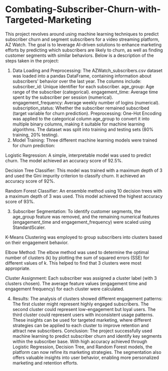 # Combating-Subscriber-Churn-with-Targeted-Marketing

This project revolves around using machine learning techniques to predict subscriber churn and segment subscribers for a video streaming platform, AZ Watch. The goal is to leverage AI-driven solutions to enhance marketing efforts by predicting which subscribers are likely to churn, as well as finding customer segments with similar behaviors. Below is a description of the steps taken in the project:

1. Data Loading and Preprocessing:
The AZWatch_subscribers.csv dataset was loaded into a pandas DataFrame, containing information about subscribers' behavior over the last year.
The columns include:
subscriber_id: Unique identifier for each subscriber.
age_group: Age range of the subscriber (categorical).
engagement_time: Average time spent by the subscriber per session (numerical).
engagement_frequency: Average weekly number of logins (numerical).
subscription_status: Whether the subscriber remained subscribed (target variable for churn prediction).
Preprocessing:
One-Hot Encoding was applied to the categorical column age_group to convert it into multiple binary columns, making it suitable for machine learning algorithms.
The dataset was split into training and testing sets (80% training, 20% testing).
2. Model Training:
Three different machine learning models were trained for churn prediction:

Logistic Regression: A simple, interpretable model was used to predict churn. The model achieved an accuracy score of 92.5%.

Decision Tree Classifier: This model was trained with a maximum depth of 3 and used the Gini impurity criterion to classify churn. It achieved an accuracy score of 92%.

Random Forest Classifier: An ensemble method using 10 decision trees with a maximum depth of 3 was used. This model achieved the highest accuracy score of 93%.

3. Subscriber Segmentation:
To identify customer segments, the age_group feature was removed, and the remaining numerical features (engagement_time and engagement_frequency) were scaled using StandardScaler.

K-Means Clustering was employed to group subscribers into clusters based on their engagement behavior.

Elbow Method: The elbow method was used to determine the optimal number of clusters (k) by plotting the sum of squared errors (SSE) for different values of k. This helped to find that 3 clusters were most appropriate.

Cluster Assignment: Each subscriber was assigned a cluster label (with 3 clusters chosen). The average feature values (engagement time and engagement frequency) for each cluster were calculated.

4. Results:
The analysis of clusters showed different engagement patterns:
The first cluster might represent highly engaged subscribers.
The second cluster could represent low-engagement but loyal users.
The third cluster could represent users with inconsistent usage patterns.
These insights can be used for targeted marketing, where different strategies can be applied to each cluster to improve retention and attract new subscribers.
Conclusion:
The project successfully used machine learning to predict subscriber churn and identify key segments within the subscriber base. With high accuracy achieved through Logistic Regression, Decision Tree, and Random Forest models, the platform can now refine its marketing strategies. The segmentation also offers valuable insights into user behavior, enabling more personalized marketing and retention efforts.







